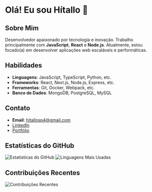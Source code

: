 # Olá! Eu sou Hítallo 👋



## Sobre Mim
Desenvolvedor apaixonado por tecnologia e inovação. Trabalho principalmente com **JavaScript**, **React** e **Node.js**. Atualmente, estou focado(a) em desenvolver aplicações web escaláveis e performáticas.

## Habilidades
- **Linguagens**: JavaScript, TypeScript, Python, etc.
- **Frameworks**: React, Next.js, Node.js, Express, etc.
- **Ferramentas**: Git, Docker, Webpack, etc.
- **Banco de Dados**: MongoDB, PostgreSQL, MySQL


## Contato
- **Email**: [hitallosp4@gmail.com](mailto:hitallosp4@gmail.com)
- [LinkedIn](https://www.linkedin.com/in/seulinkedin/)
- [Portfólio](https://seuportfolio.com)

## Estatísticas do GitHub
![Estatísticas do GitHub](https://github-readme-stats.vercel.app/api?username=hitallof&show_icons=true&theme=dark&icon_color=orange&title_color=orange&text_color=orange)
![Linguagens Mais Usadas](https://github-readme-stats.vercel.app/api/top-langs/?username=hitallof&layout=compact&theme=dark&title_color=orange&text_color=orange)

## Contribuições Recentes
![Contribuições Recentes](https://github-contributor-stats.vercel.app/api?username=hitallof&limit=5&theme=dark&title_color=orange&text_color=orange)
